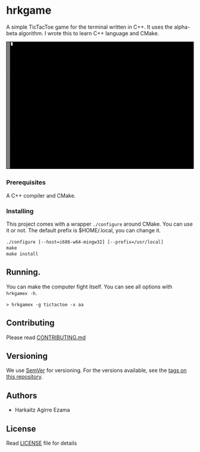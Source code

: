 # hrkgame

A simple TicTacToe game for the terminal written in C++. It uses the alpha-beta
algorithm. I wrote this to learn C++ language and CMake.

![Recording](recording.hrkrec.gif)

### Prerequisites

A C++ compiler and CMake.

### Installing

This project comes with a wrapper `./configure` around CMake. You can use it or not.
The default prefix is $HOME/.local, you can change it.

```
./configure [--host=i686-w64-mingw32] [--prefix=/usr/local]
make
make install
```

## Running.

You can make the computer fight itself. You can see all options
with `hrkgamex -h`.

```
> hrkgamex -g tictactoe -x aa
```

## Contributing

Please read [CONTRIBUTING.md](CONTRIBUTING.md)

## Versioning

We use [SemVer](http://semver.org/) for versioning. For the versions available, see the [tags on this repository](https://github.com/your/project/tags). 

## Authors

* Harkaitz Agirre Ezama

## License

Read [LICENSE](LICENSE) file for details

